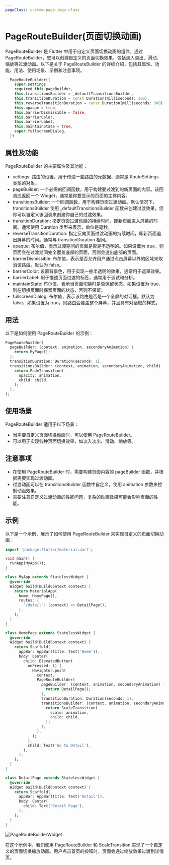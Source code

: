 ```yaml
---
pageClass: custom-page-imgs-class
---
```


# PageRouteBuilder(页面切换动画)

PageRouteBuilder 是 Flutter 中用于自定义页面切换动画的组件。通过 PageRouteBuilder，您可以创建自定义的页面切换效果，包括淡入淡出、滑动、缩放等过渡动画。以下是关于 PageRouteBuilder 的详细介绍，包括其属性、功能、用法、使用场景、示例和注意事项。

```dart
  PageRouteBuilder({
    super.settings,
    required this.pageBuilder,
    this.transitionsBuilder = _defaultTransitionsBuilder,
    this.transitionDuration = const Duration(milliseconds: 300),
    this.reverseTransitionDuration = const Duration(milliseconds: 300),
    this.opaque = true,
    this.barrierDismissible = false,
    this.barrierColor,
    this.barrierLabel,
    this.maintainState = true,
    super.fullscreenDialog,
  })
```

## 属性及功能

PageRouteBuilder 的主要属性及其功能：

- settings: 路由的设置，用于传递一些路由的元数据，通常是 RouteSettings 类型的对象。
- pageBuilder: 一个必需的回调函数，用于构建要过渡到的新页面的内容。该回调应返回一个 Widget，通常是你要显示的页面的主体内容。
- transitionsBuilder: 一个回调函数，用于构建页面过渡动画。默认情况下，transitionsBuilder 使用 \_defaultTransitionsBuilder 函数来创建过渡效果，但你可以自定义该回调来创建你自己的过渡效果。
- transitionDuration: 指定页面过渡动画的持续时间，即新页面进入屏幕的时间。通常使用 Duration 类型来表示，单位是毫秒。
- reverseTransitionDuration: 指定反向页面过渡动画的持续时间，即新页面退出屏幕的时间。通常与 transitionDuration 相同。
- opaque: 布尔值，表示过渡期间的页面是否是不透明的。如果设置为 true，则页面会在过渡期间完全覆盖底部的页面，否则会透出底部的页面。
- barrierDismissible: 布尔值，表示是否允许用户通过点击屏幕以外的区域来取消该路由。默认为 false。
- barrierColor: 设置背景色，用于实现一些半透明的效果，通常用于遮罩效果。
- barrierLabel: 用于描述页面过渡的标签，通常用于调试和分析。
- maintainState: 布尔值，表示当页面切换时是否保留状态。如果设置为 true，则在切换页面时保留页面的状态，否则不保留。
- fullscreenDialog: 布尔值，表示该路由是否是一个全屏的对话框。默认为 false，如果设置为 true，则路由会覆盖整个屏幕，并且具有对话框的样式。

## 用法

以下是如何使用 PageRouteBuilder 的示例：

```dart
PageRouteBuilder(
  pageBuilder: (context, animation, secondaryAnimation) {
    return MyPage();
  },
  transitionDuration: Duration(seconds: 1),
  transitionsBuilder: (context, animation, secondaryAnimation, child) {
    return FadeTransition(
      opacity: animation,
      child: child,
    );
  },
);
```

## 使用场景

PageRouteBuilder 适用于以下场景：

- 当需要自定义页面切换动画时，可以使用 PageRouteBuilder。
- 可以用于实现各种页面切换效果，如淡入淡出、滑动、缩放等。

## 注意事项

- 在使用 PageRouteBuilder 时，需要构建页面内容的 pageBuilder 函数，并根据需要实现过渡动画。
- 过渡动画可以在 transitionsBuilder 函数中自定义，使用 animation 参数来控制动画效果。
- 需要注意自定义过渡动画的性能问题，复杂的动画效果可能会影响页面的性能。

## 示例

以下是一个示例，展示了如何使用 PageRouteBuilder 来实现自定义的页面切换动画：

```dart
import 'package:flutter/material.dart';

void main() {
  runApp(MyApp());
}

class MyApp extends StatelessWidget {
  @override
  Widget build(BuildContext context) {
    return MaterialApp(
      home: HomePage(),
      routes: {
        '/detail': (context) => DetailPage(),
      },
    );
  }
}

class HomePage extends StatelessWidget {
  @override
  Widget build(BuildContext context) {
    return Scaffold(
      appBar: AppBar(title: Text('Home')),
      body: Center(
        child: ElevatedButton(
          onPressed: () {
            Navigator.push(
              context,
              PageRouteBuilder(
                pageBuilder: (context, animation, secondaryAnimation) {
                  return DetailPage();
                },
                transitionDuration: Duration(seconds: 1),
                transitionsBuilder: (context, animation, secondaryAnimation, child) {
                  return ScaleTransition(
                    scale: animation,
                    child: child,
                  );
                },
              ),
            );
          },
          child: Text('Go to Detail'),
        ),
      ),
    );
  }
}

class DetailPage extends StatelessWidget {
  @override
  Widget build(BuildContext context) {
    return Scaffold(
      appBar: AppBar(title: Text('Detail')),
      body: Center(
        child: Text('Detail Page'),
      ),
    );
  }
}
```

![PageRouteBuilderWidget](./imgs/PageRouteBuilderWidget.gif)

在这个示例中，我们使用 PageRouteBuilder 和 ScaleTransition 实现了一个自定义的页面切换缩放动画。用户点击首页的按钮时，页面会通过缩放效果过渡到详情页。
